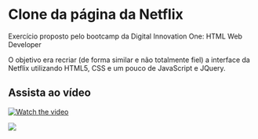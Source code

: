 # Clone da página da Netflix

Exercício proposto pelo bootcamp da Digital Innovation One: HTML Web Developer

O objetivo era recriar (de forma similar e não totalmente fiel) a interface da Netflix utilizando HTML5, CSS e um pouco de JavaScript e JQuery.

## Assista ao vídeo

[![Watch the video](https://i.imgur.com/KIS2NhF.png)](https://youtu.be/C8saYabnYrE)

<img src= 'https://i.imgur.com/eSBIjzK.jpg' >

